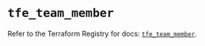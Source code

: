# `tfe_team_member`

Refer to the Terraform Registry for docs: [`tfe_team_member`](https://registry.terraform.io/providers/hashicorp/tfe/0.52.0/docs/resources/team_member).
